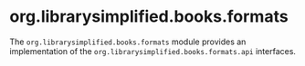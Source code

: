 org.librarysimplified.books.formats
===

The `org.librarysimplified.books.formats` module provides an implementation of the
`org.librarysimplified.books.formats.api` interfaces.
